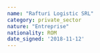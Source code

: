 ```yaml
---
name: "Rafturi Logistic SRL"
category: private_sector
nature: "Entreprise"
nationality: ROM
date_signed: '2018-11-12'
---
```

    